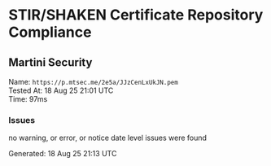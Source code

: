 # STIR/SHAKEN Certificate Repository Compliance

## Martini Security

Name: `https://p.mtsec.me/2e5a/JJzCenLxUkJN.pem`\
Tested At: 18 Aug 25 21:01 UTC\
Time: 97ms

### Issues

no warning, or error, or notice date level issues were found

Generated: 18 Aug 25 21:13 UTC